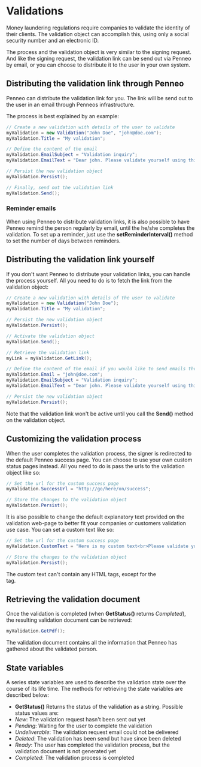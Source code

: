 # Validations
Money laundering regulations require companies to validate the identity of their clients. The validation object can accomplish this, using only a social security number and an electronic ID.

The process and the validation object is very similar to the signing request. And like the signing request, the validation link can be send out via Penneo by email, or you can choose to distribute it to the user in your own system.

## Distributing the validation link through Penneo
Penneo can distribute the validation link for you. The link will be send out to the user in an email through Penneos infrastructure.

The process is best explained by an example:

```csharp
// Create a new validation with details of the user to validate
myValidation = new Validation("John Doe", "john@doe.com");
myValidation.Title = "My validation";

// Define the content of the email
myValidation.EmailSubject = "Validation inquiry";
myValidation.EmailText = "Dear john. Please validate yourself using this link.";

// Persist the new validation object
myValidation.Persist();

// Finally, send out the validation link
myValidation.Send();
```

### Reminder emails
When using Penneo to distribute validation links, it is also possible to have Penneo remind the person regularly by email, until the he/she completes the validation. To set up a reminder, just use the __setReminderInterval()__ method to set the number of days between reminders.

## Distributing the validation link yourself
If you don't want Penneo to distribute your validation links, you can handle the process yourself. All you need to do is to fetch the link from the validation object:

```csharp
// Create a new validation with details of the user to validate
myValidation = new Validation("John Doe");
myValidation.Title = "My validation";

// Persist the new validation object
myValidation.Persist();

// Activate the validation object
myValidation.Send();

// Retrieve the validation link
myLink = myValidation.GetLink();

// Define the content of the email if you would like to send emails through Penneo as well
myValidation.Email = "john@doe.com";
myValidation.EmailSubject = "Validation inquiry";
myValidation.EmailText = "Dear john. Please validate yourself using this link.";

// Persist the new validation object
myValidation.Persist();

```

Note that the validation link won't be active until you call the __Send()__ method on the validation object.

## Customizing the validation process
When the user completes the validation process, the signer is redirected to the default Penneo success page. You can choose to use your own custom status pages instead. All you need to do is pass the urls to the validation object like so:

```csharp
// Set the url for the custom success page
myValidation.SuccessUrl = "http://go/here/on/success";

// Store the changes to the validation object
myValidation.Persist();
```

It is also possible to change the default explanatory text provided on the validation web-page to better fit your companies or customers validation use case. You can set a custom text like so:

```csharp
// Set the url for the custom success page
myValidation.CustomText = "Here is my custom text<br>Please validate yourself!";

// Store the changes to the validation object
myValidation.Persist();
```

The custom text can't contain any HTML tags, except for the <br> tag.



## Retrieving the validation document
Once the validation is completed (when __GetStatus()__ returns _Completed_), the resulting validation document can be retrieved:

```csharp
myValidation.GetPdf();
```

The validation document contains all the information that Penneo has gathered about the validated person.

## State variables
A series state variables are used to describe the validation state over the course of its life time. The methods for retrieving the state variables are described below:

* __GetStatus()__
Returns the status of the validation as a string. Possible status values are:
 * _New_: The validation request hasn't been sent out yet
 * _Pending_: Waiting for the user to complete the validation
 * _Undeliverable_: The validation request email could not be delivered
 * _Deleted_: The validation has been send but have since been deleted
 * _Ready_: The user has completed the validation process, but the validation document is not generated yet
 * _Completed_: The validation process is completed
